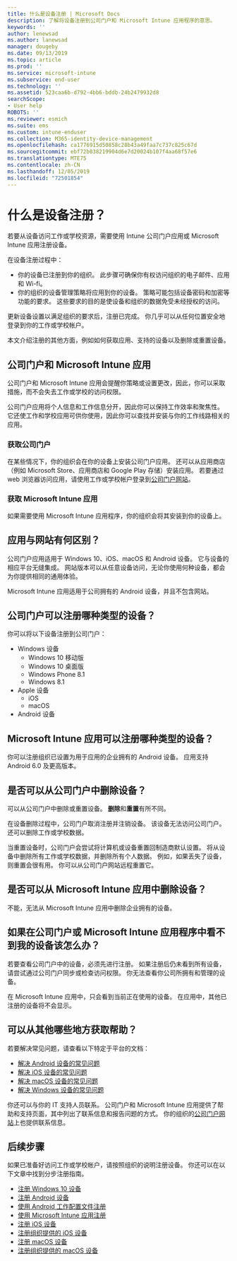 ```yaml
---
title: 什么是设备注册 | Microsoft Docs
description: 了解将设备注册到公司门户和 Microsoft Intune 应用程序的意思。
keywords: ''
author: lenewsad
ms.author: lanewsad
manager: dougeby
ms.date: 09/13/2019
ms.topic: article
ms.prod: ''
ms.service: microsoft-intune
ms.subservice: end-user
ms.technology: ''
ms.assetid: 523caa6b-d792-4bb6-bddb-24b2479932d8
searchScope:
- User help
ROBOTS: ''
ms.reviewer: esmich
ms.suite: ems
ms.custom: intune-enduser
ms.collection: M365-identity-device-management
ms.openlocfilehash: ca1776915d50858c28b43a49faa7c737c825c67d
ms.sourcegitcommit: ebf72b038219904d6e7d20024b107f4aa68f57e6
ms.translationtype: MTE75
ms.contentlocale: zh-CN
ms.lasthandoff: 12/05/2019
ms.locfileid: "72501854"
---
```

# <a name="what-is-device-enrollment"></a>什么是设备注册？
若要从设备访问工作或学校资源，需要使用 Intune 公司门户应用或 Microsoft Intune 应用注册设备。 

在设备注册过程中：

* 你的设备已注册到你的组织。 此步骤可确保你有权访问组织的电子邮件、应用和 Wi-fi。 
* 你的组织的设备管理策略将应用到你的设备。 策略可能包括设备密码和加密等功能的要求。 这些要求的目的是使设备和组织的数据免受未经授权的访问。

更新设备设置以满足组织的要求后，注册已完成。 你几乎可以从任何位置安全地登录到你的工作或学校帐户。  

本文介绍注册的其他方面，例如如何获取应用、支持的设备以及删除或重置设备。  

## <a name="company-portal-and-microsoft-intune-app"></a>公司门户和 Microsoft Intune 应用

公司门户和 Microsoft Intune 应用会提醒你策略或设置更改，因此，你可以采取措施，而不会失去工作或学校的访问权限。 

公司门户应用将个人信息和工作信息分开，因此你可以保持工作效率和聚焦性。 它还使工作和学校应用可供你使用，因此你可以查找并安装与你的工作线路相关的应用。  

### <a name="get-company-portal"></a>获取公司门户

在某些情况下，你的组织会在你的设备上安装公司门户应用。 还可以从应用商店（例如 Microsoft Store、应用商店和 Google Play 存储）安装应用。 若要通过 web 浏览器访问应用，请使用工作或学校帐户登录到[公司门户网站](https://go.microsoft.com/fwlink/?linkid=2010980)。  

### <a name="get-microsoft-intune-app"></a>获取 Microsoft Intune 应用

如果需要使用 Microsoft Intune 应用程序，你的组织会将其安装到你的设备上。  

## <a name="whats-the-difference-between-the-apps-and-the-website"></a>应用与网站有何区别？
公司门户应用适用于 Windows 10、iOS、macOS 和 Android 设备。 它与设备的相应平台无缝集成。 网站版本可以从任意设备访问，无论你使用何种设备，都会为你提供相同的通用体验。 

Microsoft Intune 应用适用于公司拥有的 Android 设备，并且不包含网站。  

## <a name="what-kind-of-devices-can-you-enroll-with-company-portal"></a>公司门户可以注册哪种类型的设备？
你可以将以下设备注册到公司门户：  

- Windows 设备
  - Windows 10 移动版
  - Windows 10 桌面版
  - Windows Phone 8.1
  - Windows 8.1
- Apple 设备
    - iOS
    - macOS
- Android 设备


## <a name="what-kind-of-devices-can-you-enroll-with-the-microsoft-intune-app"></a>Microsoft Intune 应用可以注册哪种类型的设备？  
你可以注册组织已设置为用于应用的企业拥有的 Android 设备。 应用支持 Android 6.0 及更高版本。 

## <a name="can-you-remove-a-device-from-the-company-portal"></a>是否可以从公司门户中删除设备？
可以从公司门户中删除或重置设备。 **删除**和**重置**有所不同。

在设备删除过程中，公司门户取消注册并注销设备。 该设备无法访问公司门户。 还可以删除工作或学校数据。 

当重置设备时，公司门户会尝试将计算机或设备重置回制造商默认设置。 将从设备中删除所有工作或学校数据，并删除所有个人数据。 例如，如果丢失了设备，则重置会很有用。 你可以从公司门户网站远程重置它。  

## <a name="can-you-remove-a-device-from-the-microsoft-intune-app"></a>是否可以从 Microsoft Intune 应用中删除设备？
不能，无法从 Microsoft Intune 应用中删除企业拥有的设备。  

## <a name="what-if-i-cant-see-my-device-in-the-company-portal-or-microsoft-intune-app"></a>如果在公司门户或 Microsoft Intune 应用程序中看不到我的设备该怎么办？
若要查看公司门户中的设备，必须先进行注册。 如果注册后仍未看到所有设备，请尝试通过公司门户同步或检查访问权限。 你无法查看你公司所拥有和管理的设备。

在 Microsoft Intune 应用中，只会看到当前正在使用的设备。 在应用中，其他已注册的设备将不会显示。  

## <a name="where-else-can-i-go-for-help"></a>可以从其他哪些地方获取帮助？  
若要解决常见问题，请查看以下特定于平台的文档：  

- [解决 Android 设备的常见问题](check-compliance-on-your-device-android.md)  
- [解决 iOS 设备的常见问题](troubleshoot-your-device-ios.md)
- [解决 macOS 设备的常见问题](troubleshoot-your-device-macos.md)
- [解决 Windows 设备的常见问题](troubleshoot-your-device-windows.md)

你还可以与你的 IT 支持人员联系。 公司门户和 Microsoft Intune 应用提供了帮助和支持页面，其中列出了联系信息和报告问题的方式。 你的组织的[公司门户网站](https://go.microsoft.com/fwlink/?linkid=2010980)上也提供联系信息。  

## <a name="next-steps"></a>后续步骤  

如果已准备好访问工作或学校帐户，请按照组织的说明注册设备。 你还可以在以下文章中找到分步注册指南。

* [注册 Windows 10 设备](enroll-windows-10-device.md)
* [注册 Android 设备](enroll-device-android-company-portal.md)
* [使用 Android 工作配置文件注册](enroll-device-android-work-profile.md)
* [使用 Microsoft Intune 应用注册](enroll-device-android-microsoft-intune-app.md)
* [注册 iOS 设备](enroll-your-device-in-intune-ios.md)
* [注册组织提供的 iOS 设备](enroll-your-device-dep-ios.md)
* [注册 macOS 设备](enroll-your-device-in-intune-macos-cp.md)
* [注册组织提供的 macOS 设备](enroll-company-device-macos.md)


